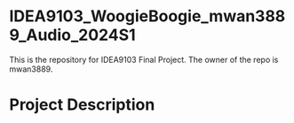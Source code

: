 # IDEA9103_WoogieBoogie_mwan3889_Audio_2024S1
This is the repository for IDEA9103 Final Project. The owner of the repo is mwan3889.

# Project Description

